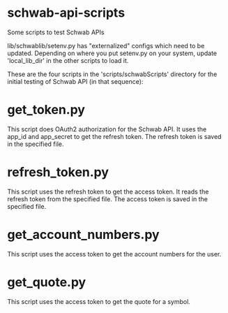 # schwab-api-scripts
Some scripts to test Schwab APIs

lib/schwablib/setenv.py has "externalized" configs which need to be updated. Depending on where you put setenv.py on your system, update 'local_lib_dir' in the other scripts to load it.

These are the four scripts in the 'scripts/schwabScripts' directory for the initial testing of Schwab API (in that sequence):

# get_token.py

This script does OAuth2 authorization for the Schwab API. 
It uses the app_id and app_secret to get the refresh token. 
The refresh token is saved in the specified file.

# refresh_token.py

This script uses the refresh token to get the access token.
It reads the refresh token from the specified file.
The access token is saved in the specified file.

# get_account_numbers.py

This script uses the access token to get the account numbers for the user.

# get_quote.py

This script uses the access token to get the quote for a symbol.
